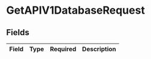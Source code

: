 # GetAPIV1DatabaseRequest


## Fields

| Field       | Type        | Required    | Description |
| ----------- | ----------- | ----------- | ----------- |